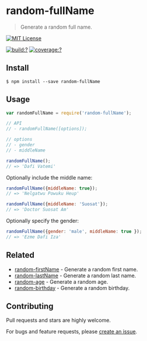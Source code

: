 # random-fullName

> Generate a random full name.

[![MIT License](https://img.shields.io/badge/license-MIT_License-green.svg?style=flat-square)](https://github.com/mock-end/random-fullName/blob/master/LICENSE)

[![build:?](https://img.shields.io/travis/mock-end/random-fullName/master.svg?style=flat-square)](https://travis-ci.org/mock-end/random-fullName)
[![coverage:?](https://img.shields.io/coveralls/mock-end/random-fullName/master.svg?style=flat-square)](https://coveralls.io/github/mock-end/random-fullName)


## Install

```
$ npm install --save random-fullName 
```

## Usage

```js
var randomFullName = require('random-fullName');

// API
// - randomFullName([options]);

// options
// - gender
// - middleName

randomFullName();
// => 'Dafi Vatemi'
```

Optionally include the middle name:

```js
randomFullName({middleName: true});
// => 'Nelgatwu Powuku Heup'

randomFullName({middleName: 'Suosat'});
// => 'Doctor Suosat Am'
```

Optionally specify the gender:

```js
randomFullName({gender: 'male', middleName: true });
// => 'Ezme Dafi Iza'
```

## Related

- [random-firstName](https://github.com/mock-end/random-firstName) - Generate a random first name. 
- [random-lastName](https://github.com/mock-end/random-lastName) - Generate a random last name. 
- [random-age](https://github.com/mock-end/random-age) - Generate a random age. 
- [random-birthday](https://github.com/mock-end/random-birthday) - Generate a random birthday. 

## Contributing

Pull requests and stars are highly welcome.

For bugs and feature requests, please [create an issue](https://github.com/mock-end/random-fullName/issues/new).
